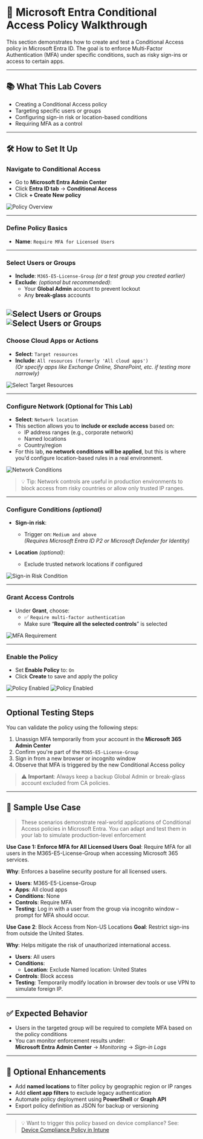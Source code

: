 # 🔐 Microsoft Entra Conditional Access Policy Walkthrough

This section demonstrates how to create and test a Conditional Access policy in Microsoft Entra ID. The goal is to enforce Multi-Factor Authentication (MFA) under specific conditions, such as risky sign-ins or access to certain apps.

---

## 📚 What This Lab Covers

- Creating a Conditional Access policy  
- Targeting specific users or groups  
- Configuring sign-in risk or location-based conditions  
- Requiring MFA as a control  

---

## 🛠️ How to Set It Up

### Navigate to Conditional Access

- Go to **Microsoft Entra Admin Center**  
- Click **Entra ID tab** → **Conditional Access**  
- Click **+ Create New policy**

![Policy Overview](screenshots/01blank-conditional-access-policy-overview.png)

---

### Define Policy Basics

- **Name**: `Require MFA for Licensed Users`

---

### Select Users or Groups

- **Include**: `M365-E5-License-Group` *(or a test group you created earlier)*  
- **Exclude**: *(optional but recommended)*:
  - Your **Global Admin** account to prevent lockout  
  - Any **break-glass** accounts

![Select Users or Groups](screenshots/02conditional-access-select-users-or-groups.png)
![Select Users or Groups](screenshots/03conditional-access-exclude-global-admin.png)
---

### Choose Cloud Apps or Actions

- **Select**: `Target resources`
- **Include**: `All resources (formerly 'All cloud apps')`  
  *(Or specify apps like Exchange Online, SharePoint, etc. if testing more narrowly)*

![Select Target Resources](screenshots/09conditional-access-target-resources.png)

---

### Configure Network (Optional for This Lab)

- **Select**: `Network location`
- This section allows you to **include or exclude access** based on:
  - IP address ranges (e.g., corporate network)
  - Named locations
  - Country/region  
- For this lab, **no network conditions will be applied**, but this is where you'd configure location-based rules in a real environment.
 
![Network Conditions](screenshots/04conditional-access-network-config.png
)

> 💡 Tip: Network controls are useful in production environments to block access from risky countries or allow only trusted IP ranges.

---

### Configure Conditions *(optional)*

- **Sign-in risk**:
  - Trigger on: `Medium and above`  
  *(Requires Microsoft Entra ID P2 or Microsoft Defender for Identity)*

- **Location** *(optional)*:
  - Exclude trusted network locations if configured

![Sign-in Risk Condition](screenshots/05conditional-access-trigger.png)

---

### Grant Access Controls

- Under **Grant**, choose:
  - ✅ `Require multi-factor authentication`  
  - Make sure “**Require all the selected controls**” is selected

![MFA Requirement](screenshots/06conditional-access-grant-access.png)

---

### Enable the Policy

- Set **Enable Policy** to: `On`  
- Click **Create** to save and apply the policy

![Policy Enabled](screenshots/07conditional-access-enable-policy.png)
![Policy Enabled](screenshots/08conditional-access-policy-created.png)

---

## Optional Testing Steps

You can validate the policy using the following steps:

1. Unassign MFA temporarily from your account in the **Microsoft 365 Admin Center**  
2. Confirm you're part of the `M365-E5-License-Group`  
3. Sign in from a new browser or incognito window  
4. Observe that MFA is triggered by the new Conditional Access policy

> ⚠️ **Important**: Always keep a backup Global Admin or break-glass account excluded from CA policies.

---

## 🧪 **Sample Use Case**

> These scenarios demonstrate real-world applications of Conditional Access policies in Microsoft Entra. You can adapt and test them in your lab to simulate production-level enforcement

**Use Case 1: Enforce MFA for All Licensed Users**
**Goal**: Require MFA for all users in the M365-E5-License-Group when accessing Microsoft 365 services.

**Why**: Enforces a baseline security posture for all licensed users.

- **Users**: M365-E5-License-Group
- **Apps**: All cloud apps
- **Conditions**: None
- **Controls**: Require MFA
- **Testing**: Log in with a user from the group via incognito window – prompt for MFA should occur.

**Use Case 2**: Block Access from Non-US Locations
**Goal**: Restrict sign-ins from outside the United States.

**Why**: Helps mitigate the risk of unauthorized international access.

- **Users**: All users
- **Conditions**:
   - **Location**: Exclude Named location: United States
- **Controls**: Block access
- **Testing**: Temporarily modify location in browser dev tools or use VPN to simulate foreign IP.

---

## ✅ Expected Behavior

- Users in the targeted group will be required to complete MFA based on the policy conditions  
- You can monitor enforcement results under:  
  **Microsoft Entra Admin Center** → *Monitoring* → *Sign-in Logs*

---

## 🔄 Optional Enhancements

- Add **named locations** to filter policy by geographic region or IP ranges  
- Add **client app filters** to exclude legacy authentication  
- Automate policy deployment using **PowerShell** or **Graph API**  
- Export policy definition as JSON for backup or versioning

---

> 💡 Want to trigger this policy based on device compliance?
> See: [Device Compliance Policy in Intune](https://github.com/ColiverSEC/Microsoft-365-Security-Lab/blob/main/Intune/device-compliance.md)

